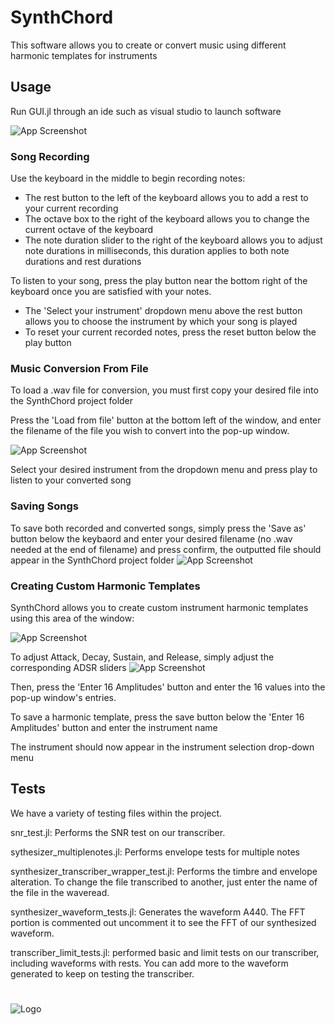 
# SynthChord

This software allows you to create or convert music using different harmonic templates for instruments


## Usage
Run GUI.jl through an ide such as visual studio to launch software


![App Screenshot](https://i.imgur.com/eTPHKlY.png)
### Song Recording
Use the keyboard in the middle to begin recording notes:   
- The rest button to the left of the keyboard allows you to add a rest to your current recording     
-  The octave box to the right of the keyboard allows you to change the current octave of the keyboard
- The note duration slider to the right of the keyboard allows you to adjust note durations in milliseconds, this duration applies to both note durations and rest durations

To listen to your song, press the play button near the bottom right of the keyboard once you are satisfied with your notes.
- The 'Select your instrument' dropdown menu above the rest button allows you to choose the instrument by which your song is played
- To reset your current recorded notes, press the reset button below the play button
### Music Conversion From File
To load a .wav file for conversion, you must first copy your desired file into the SynthChord project folder

Press the 'Load from file' button at the bottom left of the window, and enter the filename of the file you wish to convert into the pop-up window.

![App Screenshot](https://i.imgur.com/Xw594Ny.png)

Select your desired instrument from the dropdown menu and press play to listen to your converted song

### Saving Songs

To save both recorded and converted songs, simply press the 'Save as' button below the keybaord and enter your desired filename (no .wav needed at the end of filename) and press confirm, the outputted file should appear in the SynthChord project folder
![App Screenshot](https://i.imgur.com/uabp8Jc.png)

### Creating Custom Harmonic Templates

SynthChord allows you to create custom instrument harmonic templates using this area of the window:

![App Screenshot](https://i.imgur.com/y3pdCJo.png)

To adjust Attack, Decay, Sustain, and Release, simply adjust the corresponding ADSR sliders
![App Screenshot](https://i.imgur.com/Ao20vjM.png)

Then, press the 'Enter 16 Amplitudes' button and enter the 16 values into the pop-up window's entries.

To save a harmonic template, press the save button below the 'Enter 16 Amplitudes' button and enter the instrument name

The instrument should now appear in the instrument selection drop-down menu

## Tests

We have a variety of testing files within the project.

snr_test.jl: Performs the SNR test on our transcriber.

sythesizer_multiplenotes.jl: Performs envelope tests for multiple notes

synthesizer_transcriber_wrapper_test.jl: Performs the timbre and envelope alteration. To change the file transcribed to another, just enter the name of the file in the waveread.

synthesizer_waveform_tests.jl: Generates the waveform A440. The FFT portion is commented out uncomment it to see the FFT of our synthesized waveform.

transcriber_limit_tests.jl: performed basic and limit tests on our transcriber, including waveforms with rests. You can add more to the waveform generated to keep on testing the transcriber.



















#

![Logo](https://i.imgur.com/17RsASY.png)

